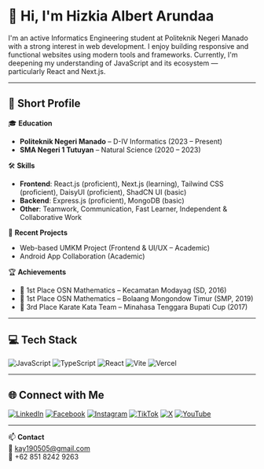 # 👋 Hi, I'm Hizkia Albert Arundaa

I'm an active Informatics Engineering student at Politeknik Negeri Manado with a strong interest in web development. I enjoy building responsive and functional websites using modern tools and frameworks. Currently, I'm deepening my understanding of JavaScript and its ecosystem — particularly React and Next.js.

---

## 💼 Short Profile
🎓 **Education**  
- **Politeknik Negeri Manado** – D-IV Informatics (2023 – Present)  
- **SMA Negeri 1 Tutuyan** – Natural Science (2020 – 2023)

🛠️ **Skills**  
- **Frontend**: React.js (proficient), Next.js (learning), Tailwind CSS (proficient), DaisyUI (proficient), ShadCN UI (basic)  
- **Backend**: Express.js (proficient), MongoDB (basic)  
- **Other**: Teamwork, Communication, Fast Learner, Independent & Collaborative Work

🧪 **Recent Projects**  
- Web-based UMKM Project (Frontend & UI/UX – Academic)  
- Android App Collaboration (Academic)  

🏆 **Achievements**  
- 🥇 1st Place OSN Mathematics – Kecamatan Modayag (SD, 2016)  
- 🥇 1st Place OSN Mathematics – Bolaang Mongondow Timur (SMP, 2019)  
- 🥉 3rd Place Karate Kata Team – Minahasa Tenggara Bupati Cup (2017)

---

## 💻 Tech Stack
![JavaScript](https://img.shields.io/badge/javascript-%23323330.svg?style=for-the-badge&logo=javascript&logoColor=%23F7DF1E) 
![TypeScript](https://img.shields.io/badge/typescript-%23007ACC.svg?style=for-the-badge&logo=typescript&logoColor=white) 
![React](https://img.shields.io/badge/react-%2320232a.svg?style=for-the-badge&logo=react&logoColor=%2361DAFB) 
![Vite](https://img.shields.io/badge/vite-%23646CFF.svg?style=for-the-badge&logo=vite&logoColor=white)
![Vercel](https://img.shields.io/badge/vercel-%23000000.svg?style=for-the-badge&logo=vercel&logoColor=white)

---

## 🌐 Connect with Me
[![LinkedIn](https://img.shields.io/badge/LinkedIn-%230077B5.svg?logo=linkedin&logoColor=white)](https://linkedin.com/in/hizkiaarundaa)
[![Facebook](https://img.shields.io/badge/Facebook-%231877F2.svg?logo=Facebook&logoColor=white)](https://facebook.com/hizkiaarundaa)
[![Instagram](https://img.shields.io/badge/Instagram-%23E4405F.svg?logo=Instagram&logoColor=white)](https://instagram.com/hizkiaarundaa)
[![TikTok](https://img.shields.io/badge/TikTok-%23000000.svg?logo=TikTok&logoColor=white)](https://tiktok.com/@hizkiaarundaa)
[![X](https://img.shields.io/badge/X-black.svg?logo=X&logoColor=white)](https://x.com/hizkiaarundaa)
[![YouTube](https://img.shields.io/badge/YouTube-%23FF0000.svg?logo=YouTube&logoColor=white)](https://youtube.com/@hizkiaarundaa)

---

📫 **Contact**  
📧 kay190505@gmail.com  
📱 +62 851 8242 9263  

<!-- Created with ❤️ by Hizkia Albert Arundaa -->
